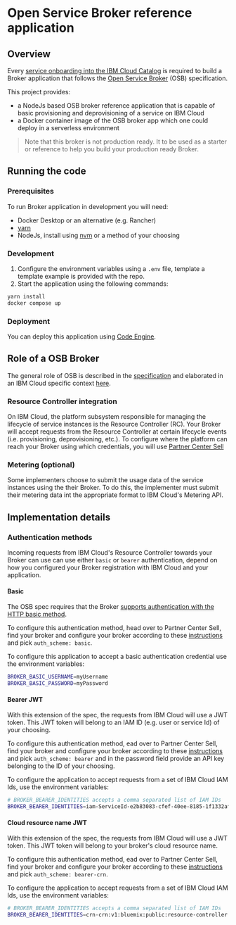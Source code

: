 # Open Service Broker reference application

## Overview

Every [service onboarding into the IBM Cloud Catalog](https://cloud.ibm.com/docs/sell?topic=sell-selling-clouds) is required to build a Broker application that follows the [Open Service Broker](https://github.com/openservicebrokerapi/servicebroker/blob/v2.12/spec.md) (OSB) specification.

This project provides:

- a NodeJs based OSB broker reference application that is capable of basic provisioning and deprovisioning of a service on IBM Cloud
- a Docker container image of the OSB broker app which one could deploy in a serverless environment

> Note that this broker is not production ready. It to be used as a starter or reference to help you build your production ready Broker.

## Running the code

### Prerequisites

To run Broker application in development you will need:

- Docker Desktop or an alternative (e.g. Rancher)
- [yarn](https://classic.yarnpkg.com/en/docs/install#mac-stable)
- NodeJs, install using [nvm](https://github.com/nvm-sh/nvm) or a method of your choosing

### Development

1. Configure the environment variables using a `.env` file, template a template example is provided with the repo.
2. Start the application using the following commands:

```bash
yarn install
docker compose up
```

### Deployment

You can deploy this application using [Code Engine](https://cloud.ibm.com/docs/codeengine?topic=codeengine-application-workloads).

## Role of a OSB Broker

The general role of OSB is described in the [specification](https://github.com/openservicebrokerapi/servicebroker/blob/v2.12/spec.md#api-overview) and elaborated in an IBM Cloud specific context [here](https://cloud.ibm.com/docs/sell?topic=sell-broker-dev-host#broker-what-is).

### Resource Controller integration

On IBM Cloud, the platform subsystem responsible for managing the lifecycle of service instances is the Resource Controller (RC). Your Broker will accept requests from the Resource Controller at certain lifecycle events (i.e. provisioning, deprovisioning, etc.). To configure where the platform can reach your Broker using which credentials, you will use [Partner Center Sell](https://cloud.ibm.com/docs/sell?topic=sell-broker-onboard)

### Metering (optional)

Some implementers choose to submit the usage data of the service instances using the their Broker. To do this, the implementer must submit their metering data int the appropriate format to IBM Cloud's Metering API.

## Implementation details

### Authentication methods

Incoming requests from IBM Cloud's Resource Controller towards your Broker can use can use either `basic` or `bearer` authentication, depend on how you configured your Broker registration with IBM Cloud and your application.

#### Basic

The OSB spec requires that the Broker [supports authentication with the HTTP basic method](https://github.com/openservicebrokerapi/servicebroker/blob/v2.12/spec.md#authentication).

To configure this authentication method, head over to Partner Center Sell, find your broker and configure your broker according to these [instructions](https://cloud.ibm.com/docs/sell?topic=sell-broker-onboard) and pick `auth_scheme: basic`.

To configure this application to accept a basic authentication credential use the environment variables:

```bash
BROKER_BASIC_USERNAME=myUsername
BROKER_BASIC_PASSWORD=myPassword
```

#### Bearer JWT

With this extension of the spec, the requests from IBM Cloud will use a JWT token. This JWT token will belong to an IAM ID (e.g. user or service Id) of your choosing.

To configure this authentication method, ead over to Partner Center Sell, find your broker and configure your broker according to these [instructions](https://cloud.ibm.com/docs/sell?topic=sell-broker-onboard) and pick `auth_scheme: bearer` and in the password field provide an API key belonging to the ID of your choosing.

To configure the application to accept requests from a set of IBM Cloud IAM Ids, use the environment variables:

```bash
# BROKER_BEARER_IDENTITIES accepts a comma separated list of IAM IDs
BROKER_BEARER_IDENTITIES=iam-ServiceId-e2b83083-cfef-40ee-8185-1f1332afaa1f
```

#### Cloud resource name JWT

With this extension of the spec, the requests from IBM Cloud will use a JWT token. This JWT token will belong to your broker's cloud resource name.

To configure this authentication method, ead over to Partner Center Sell, find your broker and configure your broker according to these [instructions](https://cloud.ibm.com/docs/sell?topic=sell-broker-onboard) and pick `auth_scheme: bearer-crn`.

To configure the application to accept requests from a set of IBM Cloud IAM Ids, use the environment variables:

```bash
# BROKER_BEARER_IDENTITIES accepts a comma separated list of IAM IDs
BROKER_BEARER_IDENTITIES=crn-crn:v1:bluemix:public:resource-controller::a/f71446b6474d45bf81196da45de13940::resource-broker:1f4a9711-e359-4e00-8ad3-c8bfd38446b3
```
